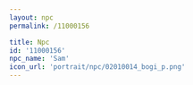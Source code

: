 ```yaml
---
layout: npc
permalink: /11000156

title: Npc
id: '11000156'
npc_name: 'Sam'
icon_url: 'portrait/npc/02010014_bogi_p.png'
---
```

